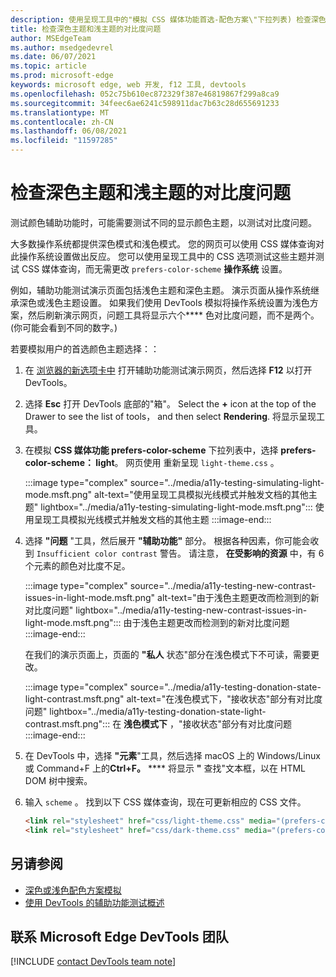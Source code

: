 ```yaml
---
description: 使用呈现工具中的"模拟 CSS 媒体功能首选-配色方案\"下拉列表) 检查深色主题和浅色主题 (的对比度问题。
title: 检查深色主题和浅主题的对比度问题
author: MSEdgeTeam
ms.author: msedgedevrel
ms.date: 06/07/2021
ms.topic: article
ms.prod: microsoft-edge
keywords: microsoft edge, web 开发, f12 工具, devtools
ms.openlocfilehash: 052c75b610ec872329f387e46819867f299a8ca9
ms.sourcegitcommit: 34feec6ae6241c598911dac7b63c28d655691233
ms.translationtype: MT
ms.contentlocale: zh-CN
ms.lasthandoff: 06/08/2021
ms.locfileid: "11597285"
---
```

# <a name="check-for-contrast-issues-with-dark-theme-and-light-theme"></a>检查深色主题和浅主题的对比度问题

<!-- Rendering tool: Emulate CSS media feature prefers-color-scheme -->

测试颜色辅助功能时，可能需要测试不同的显示颜色主题，以测试对比度问题。

大多数操作系统都提供深色模式和浅色模式。  您的网页可以使用 CSS 媒体查询对此操作系统设置做出反应。  您可以使用呈现工具中的 CSS 选项测试这些主题并测试 CSS 媒体查询，而无需更改 `prefers-color-scheme` **操作系统** 设置。

例如，辅助功能测试演示页面包括浅色主题和深色主题。  演示页面从操作系统继承深色或浅色主题设置。  如果我们使用 DevTools 模拟将操作系统设置为浅色方案，然后刷新演示网页，问题工具将显示六个**** 色对比度问题，而不是两个。   (你可能会看到不同的数字。) 


若要模拟用户的首选颜色主题选择：：

1.  在 [浏览器的新选项卡中][DevToolsA11yErrorsDemopage] 打开辅助功能测试演示网页，然后选择 **F12** 以打开 DevTools。

1.  选择 **Esc** 打开 DevTools 底部的"箱"。  Select the **+** icon at the top of the Drawer to see the list of tools， and then select **Rendering**.  将显示呈现工具。

1.  在模拟 **CSS 媒体功能 prefers-color-scheme** 下拉列表中，选择 **prefers-color-scheme： light**。      网页使用 重新呈现 `light-theme.css` 。


    :::image type="complex" source="../media/a11y-testing-simulating-light-mode.msft.png" alt-text="使用呈现工具模拟光线模式并触发文档的其他主题" lightbox="../media/a11y-testing-simulating-light-mode.msft.png":::
        使用呈现工具模拟光线模式并触发文档的其他主题
    :::image-end:::


1.  选择 **"问题** "工具，然后展开 **"辅助功能"** 部分。  根据各种因素，你可能会收到 `Insufficient color contrast` 警告。 请注意， **在受影响的资源** 中，有 6 个元素的颜色对比度不足。
    
    :::image type="complex" source="../media/a11y-testing-new-contrast-issues-in-light-mode.msft.png" alt-text="由于浅色主题更改而检测到的新对比度问题" lightbox="../media/a11y-testing-new-contrast-issues-in-light-mode.msft.png":::
        由于浅色主题更改而检测到的新对比度问题
    :::image-end:::
    
    在我们的演示页面上，页面的 **"私人** 状态"部分在浅色模式下不可读，需要更改。 
    
    :::image type="complex" source="../media/a11y-testing-donation-state-light-contrast.msft.png" alt-text="在浅色模式下，"接收状态"部分有对比度问题" lightbox="../media/a11y-testing-donation-state-light-contrast.msft.png":::
        在 **浅色模式下** ，"接收状态"部分有对比度问题
    :::image-end:::
    
1.  在 DevTools 中，选择 **"元素**"工具，然后选择 macOS 上的 Windows/Linux 或 Command+F 上的**Ctrl+F。** ****  将显示 **"** 查找"文本框，以在 HTML DOM 树中搜索。
 
1.  输入 `scheme` 。  找到以下 CSS 媒体查询，现在可更新相应的 CSS 文件。

    ```html
    <link rel="stylesheet" href="css/light-theme.css" media="(prefers-color-scheme: light), (prefers-color-scheme: no-preference)">
    <link rel="stylesheet" href="css/dark-theme.css" media="(prefers-color-scheme: dark)">
    ```


## <a name="see-also"></a>另请参阅

*  [深色或浅色配色方案模拟][DevToolsColorSchemeSimulation]
*  [使用 DevTools 的辅助功能测试概述](accessibility-testing-in-devtools.md)


## <a name="getting-in-touch-with-the-microsoft-edge-devtools-team"></a>联系 Microsoft Edge DevTools 团队  

[!INCLUDE [contact DevTools team note](../includes/contact-devtools-team-note.md)]  


<!-- links -->
[DevToolsColorSchemeSimulation]: ./preferred-color-scheme-simulation.md "深色或浅色配色方案模拟|Microsoft Docs"
[DevToolsA11yErrorsDemopage]: https://microsoftedge.github.io/DevToolsSamples/a11y-testing/page-with-errors.html "辅助功能测试演示网页|GitHub"
